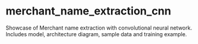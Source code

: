 # merchant_name_extraction_cnn
Showcase of Merchant name extraction with convolutional neural network. Includes model, architecture diagram, sample data and training example.
